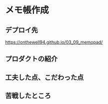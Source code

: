 # メモ帳作成

## デプロイ先

https://onthewell94.github.io/03_09_memopad/

## プロダクトの紹介

## 工夫した点、こだわった点

## 苦戦したところ
